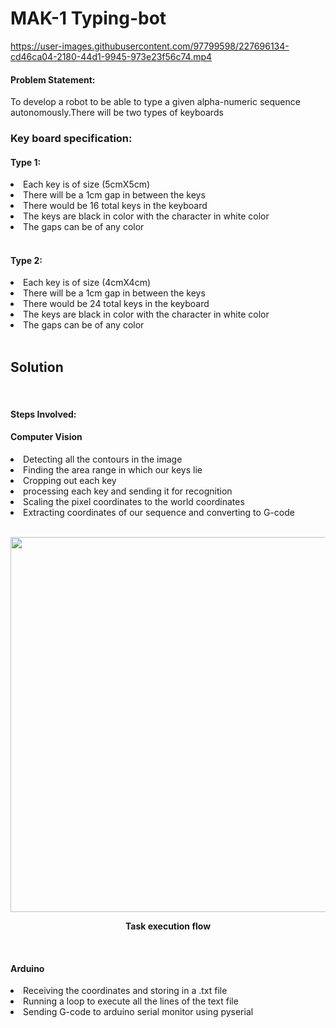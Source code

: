 # MAK-1 Typing-bot
https://user-images.githubusercontent.com/97799598/227696134-cd46ca04-2180-44d1-9945-973e23f56c74.mp4
<H4>Problem Statement:</H4>
 To develop a robot to be able to type a given alpha-numeric sequence autonomously.There will be two types of keyboards

<H3>Key board specification:</H3>

<H4>Type 1:</H4>

<li>Each key is of size (5cmX5cm)</li>
<li>There will be a 1cm gap in between the keys</li>
<li>There would be 16 total keys in the keyboard</li>
<li>The keys are black in color with the character in white color</li>
<li>The gaps can be of any color</li>
<br>
<H4>Type 2:</H4>

<li>Each key is of size (4cmX4cm)</li>
<li>There will be a 1cm gap in between the keys</li>
<li>There would be 24 total keys in the keyboard</li>
<li>The keys are black in color with the character in white color</li>
<li>The gaps can be of any color</li>
 <br>
<H2>Solution</H2>
  <br>


<H4>Steps Involved:</H4>
<H4>Computer Vision</H4>
<li>Detecting all the contours in the image</li>
<li>Finding the area range in which our keys lie</li>
<li>Cropping out each key</li>
<li>processing each key and sending it for recognition</li>
<li>Scaling the pixel coordinates to the world coordinates</li>
<li>Extracting coordinates of our sequence and converting to G-code</li>
<br>
<p align="center">
<img src="https://github.com/astro189/Autotyping-MAK1/blob/main/ImageTest/Flowchart.png",alt="Flowchart" width="600"></img>
</p>
<p align="center"><b>Task execution flow</b></p>
  <br>
<H4>Arduino</H4>

<li>Receiving the coordinates and storing in a .txt file</li>
<li>Running a loop to execute all the lines of the text file</li>
<li>Sending G-code to arduino serial monitor using pyserial</li>
